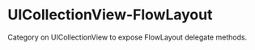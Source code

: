 UICollectionView-FlowLayout
===========================

Category on UICollectionView to expose FlowLayout delegate methods.